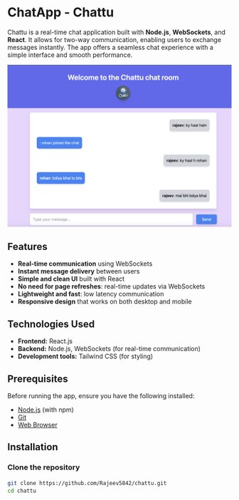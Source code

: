 # ChatApp - Chattu

Chattu is a real-time chat application built with **Node.js**, **WebSockets**, and **React**. It allows for two-way communication, enabling users to exchange messages instantly. The app offers a seamless chat experience with a simple interface and smooth performance.

![Chattu Main Page](chattuss.png)


## Features

- **Real-time communication** using WebSockets
- **Instant message delivery** between users
- **Simple and clean UI** built with React
- **No need for page refreshes**: real-time updates via WebSockets
- **Lightweight and fast**: low latency communication
- **Responsive design** that works on both desktop and mobile

## Technologies Used

- **Frontend:** React.js
- **Backend:** Node.js, WebSockets (for real-time communication)
- **Development tools:** Tailwind CSS (for styling)

## Prerequisites

Before running the app, ensure you have the following installed:

- [Node.js](https://nodejs.org/) (with npm)
- [Git](https://git-scm.com/)
- [Web Browser](https://www.google.com/chrome/)

## Installation

### Clone the repository

```bash
git clone https://github.com/Rajeev5842/chattu.git
cd chattu
